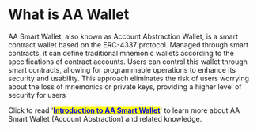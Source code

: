 # What is AA Wallet

AA Smart Wallet, also known as Account Abstraction Wallet, is a smart contract wallet based on the ERC-4337 protocol. Managed through smart contracts, it can define traditional mnemonic wallets according to the specifications of contract accounts. Users can control this wallet through smart contracts, allowing for programmable operations to enhance its security and usability. This approach eliminates the risk of users worrying about the loss of mnemonics or private keys, providing a higher level of security for users

Click to read '[<mark style="color:blue;">**Introduction to AA Smart Wallet**</mark>](account-abstraction.md)' to learn more about AA Smart Wallet (Account Abstraction) and related knowledge.
